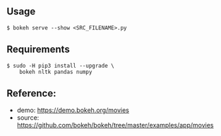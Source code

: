 ## Usage
```
$ bokeh serve --show <SRC_FILENAME>.py
```

## Requirements
```
$ sudo -H pip3 install --upgrade \
    bokeh nltk pandas numpy 
```

## Reference:
- demo: https://demo.bokeh.org/movies
- source: https://github.com/bokeh/bokeh/tree/master/examples/app/movies

